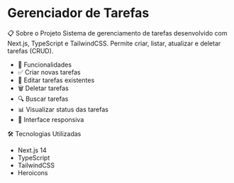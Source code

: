 # Gerenciador de Tarefas

📋 Sobre o Projeto
Sistema de gerenciamento de tarefas desenvolvido com Next.js, TypeScript e TailwindCSS. Permite criar, listar, atualizar e deletar tarefas (CRUD).

- 🚀 Funcionalidades
- ✅ Criar novas tarefas
- 📝 Editar tarefas existentes
- 🗑️ Deletar tarefas
- 🔍 Buscar tarefas
- 📊 Visualizar status das tarefas
- 📱 Interface responsiva

🛠️ Tecnologias Utilizadas
- Next.js 14
- TypeScript
- TailwindCSS
- Heroicons

